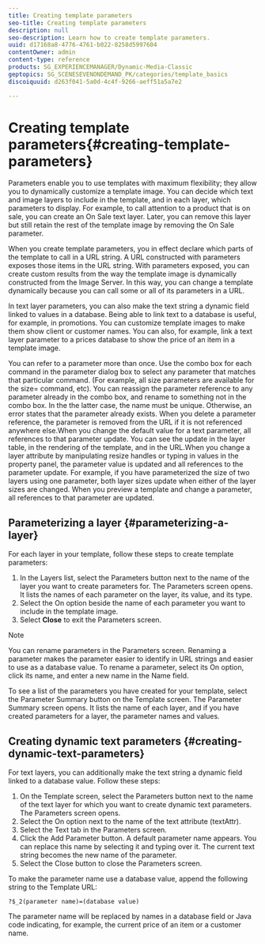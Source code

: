 ```yaml
---
title: Creating template parameters
seo-title: Creating template parameters
description: null
seo-description: Learn how to create template parameters.
uuid: d17168a8-4776-4761-b022-8258d5997604
contentOwner: admin
content-type: reference
products: SG_EXPERIENCEMANAGER/Dynamic-Media-Classic
geptopics: SG_SCENESEVENONDEMAND_PK/categories/template_basics
discoiquuid: d263f041-5a0d-4c4f-9266-aeff51a5a7e2

---
```


# Creating template parameters{#creating-template-parameters}

Parameters enable you to use templates with maximum flexibility; they allow you to dynamically customize a template image. You can decide which text and image layers to include in the template, and in each layer, which parameters to display. For example, to call attention to a product that is on sale, you can create an On Sale text layer. Later, you can remove this layer but still retain the rest of the template image by removing the On Sale parameter.

When you create template parameters, you in effect declare which parts of the template to call in a URL string. A URL constructed with parameters exposes those items in the URL string. With parameters exposed, you can create custom results from the way the template image is dynamically constructed from the Image Server. In this way, you can change a template dynamically because you can call some or all of its parameters in a URL.

In text layer parameters, you can also make the text string a dynamic field linked to values in a database. Being able to link text to a database is useful, for example, in promotions. You can customize template images to make them show client or customer names. You can also, for example, link a text layer parameter to a prices database to show the price of an item in a template image.

You can refer to a parameter more than once. Use the combo box for each command in the parameter dialog box to select any parameter that matches that particular command. (For example, all size parameters are available for the size= command, etc). You can reassign the parameter reference to any parameter already in the combo box, and rename to something not in the combo box. In the the latter case, the name must be unique. Otherwise, an error states that the parameter already exists. When you delete a parameter reference, the parameter is removed from the URL if it is not referenced anywhere else.When you change the default value for a text parameter, all references to that parameter update. You can see the update in the layer table, in the rendering of the template, and in the URL.When you change a layer attribute by manipulating resize handles or typing in values in the property panel, the parameter value is updated and all references to the parameter update. For example, if you have parameterized the size of two layers using one parameter, both layer sizes update when either of the layer sizes are changed. When you preview a template and change a parameter, all references to that parameter are updated.

## Parameterizing a layer {#parameterizing-a-layer}

For each layer in your template, follow these steps to create template parameters:

1. In the Layers list, select the Parameters button next to the name of the layer you want to create parameters for. The Parameters screen opens. It lists the names of each parameter on the layer, its value, and its type.
1. Select the On option beside the name of each parameter you want to include in the template image.
1. Select **Close** to exit the Parameters screen.

>[!NOTE]
>
>You can rename parameters in the Parameters screen. Renaming a parameter makes the parameter easier to identify in URL strings and easier to use as a database value. To rename a parameter, select its On option, click its name, and enter a new name in the Name field.

To see a list of the parameters you have created for your template, select the Parameter Summary button on the Template screen. The Parameter Summary screen opens. It lists the name of each layer, and if you have created parameters for a layer, the parameter names and values.

## Creating dynamic text parameters {#creating-dynamic-text-parameters}

For text layers, you can additionally make the text string a dynamic field linked to a database value. Follow these steps:

1. On the Template screen, select the Parameters button next to the name of the text layer for which you want to create dynamic text parameters. The Parameters screen opens.
1. Select the On option next to the name of the text attribute (textAttr).
1. Select the Text tab in the Parameters screen.
1. Click the Add Parameter button. A default parameter name appears. You can replace this name by selecting it and typing over it. The current text string becomes the new name of the parameter. 
1. Select the Close button to close the Parameters screen.

To make the parameter name use a database value, append the following string to the Template URL:

```as3
?$_2(parameter name)=(database value)
```

The parameter name will be replaced by names in a database field or Java code indicating, for example, the current price of an item or a customer name.
